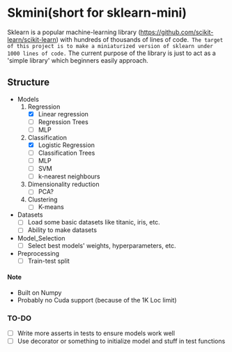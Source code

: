 # Skmini(short for sklearn-mini)
Sklearn is a popular machine-learning library (https://github.com/scikit-learn/scikit-learn) with hundreds of thousands of lines of code.` The target of this project is to make a miniaturized version of sklearn under 1000 lines of code.` The current purpose of the library is just to act as a 'simple library' which beginners easily approach.

## Structure
 - Models
    1. Regression
       - [x] Linear regression
       - [ ] Regression Trees
       - [ ] MLP
    2. Classification
       - [x] Logistic Regression
       - [ ] Classification Trees
       - [ ] MLP
       - [ ] SVM
       - [ ] k-nearest neighbours
    3. Dimensionality reduction
       - [ ] PCA?
    4. Clustering
       - [ ] K-means
 - Datasets
   - [ ] Load some basic datasets like titanic, iris, etc.
   - [ ] Ability to make datasets
 - Model_Selection
   - [ ] Select best models' weights, hyperparameters, etc.
 - Preprocessing
     - [ ] Train-test split
  
#### Note
- Built on Numpy
- Probably no Cuda support (because of the 1K Loc limit)

### TO-DO
- [ ] Write more asserts in tests to ensure models work well
- [ ] Use decorator or something to initialize model and stuff in test functions
